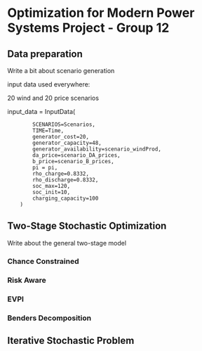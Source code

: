 # Optimization for Modern Power Systems Project - Group 12
## Data preparation
Write a bit about scenario generation

input data used everywhere: 

20 wind and 20 price scenarios

input_data = InputData(

            SCENARIOS=Scenarios,
            TIME=Time,
            generator_cost=20,
            generator_capacity=48,
            generator_availability=scenario_windProd,
            da_price=scenario_DA_prices,
            b_price=scenario_B_prices,
            pi = pi,
            rho_charge=0.8332, 
            rho_discharge=0.8332,
            soc_max=120,
            soc_init=10,
            charging_capacity=100
        )

## Two-Stage Stochastic Optimization
Write about the general two-stage model

### Chance Constrained

### Risk Aware

### EVPI

### Benders Decomposition

## Iterative Stochastic Problem


